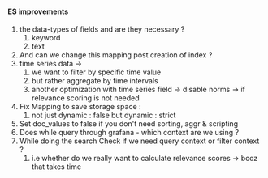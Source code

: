 #### ES improvements

1. the data-types of fields and are they necessary ? 
   1. keyword
   2. text 
2. And can we change this mapping post creation of index ?
3. time series data -> 
   1. we want to filter by specific time value
   2. but rather aggregate by time intervals
   3. another optimization with time series field -> disable norms -> if relevance scoring is not needed
4. Fix Mapping to save storage space :
   1. not just dynamic : false but dynamic : strict
5. Set doc_values to false if you don't need sorting, aggr & scripting
6. Does while query through grafana - which context are we using ?
8. While doing the search Check if we need query context or filter context ?
   1. i.e whether do we really want to calculate relevance scores -> bcoz that takes time